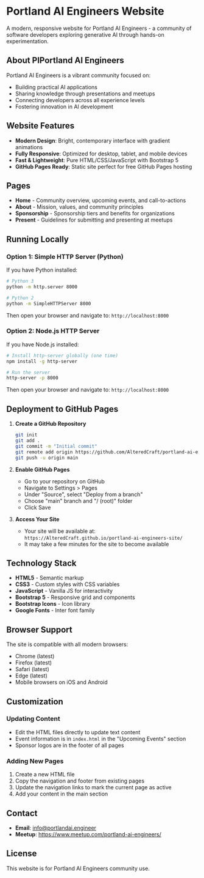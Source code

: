 # Portland AI Engineers Website

A modern, responsive website for Portland AI Engineers - a community of software developers exploring generative AI through hands-on experimentation.

## About PIPortland AI Engineers

Portland AI Engineers is a vibrant community focused on:
- Building practical AI applications
- Sharing knowledge through presentations and meetups
- Connecting developers across all experience levels
- Fostering innovation in AI development

## Website Features

- **Modern Design**: Bright, contemporary interface with gradient animations
- **Fully Responsive**: Optimized for desktop, tablet, and mobile devices
- **Fast & Lightweight**: Pure HTML/CSS/JavaScript with Bootstrap 5
- **GitHub Pages Ready**: Static site perfect for free GitHub Pages hosting

## Pages

- **Home** - Community overview, upcoming events, and call-to-actions
- **About** - Mission, values, and community principles
- **Sponsorship** - Sponsorship tiers and benefits for organizations
- **Present** - Guidelines for submitting and presenting at meetups

## Running Locally

### Option 1: Simple HTTP Server (Python)

If you have Python installed:

```bash
# Python 3
python -m http.server 8000

# Python 2
python -m SimpleHTTPServer 8000
```

Then open your browser and navigate to: `http://localhost:8000`

### Option 2: Node.js HTTP Server

If you have Node.js installed:

```bash
# Install http-server globally (one time)
npm install -g http-server

# Run the server
http-server -p 8000
```

Then open your browser and navigate to: `http://localhost:8000`


## Deployment to GitHub Pages

1. **Create a GitHub Repository**
   ```bash
   git init
   git add .
   git commit -m "Initial commit"
   git remote add origin https://github.com/AlteredCraft/portland-ai-engineers-site.git
   git push -u origin main
   ```

2. **Enable GitHub Pages**
   - Go to your repository on GitHub
   - Navigate to Settings > Pages
   - Under "Source", select "Deploy from a branch"
   - Choose "main" branch and "/ (root)" folder
   - Click Save

3. **Access Your Site**
   - Your site will be available at: `https://AlteredCraft.github.io/portland-ai-engineers-site/`
   - It may take a few minutes for the site to become available

## Technology Stack

- **HTML5** - Semantic markup
- **CSS3** - Custom styles with CSS variables
- **JavaScript** - Vanilla JS for interactivity
- **Bootstrap 5** - Responsive grid and components
- **Bootstrap Icons** - Icon library
- **Google Fonts** - Inter font family

## Browser Support

The site is compatible with all modern browsers:
- Chrome (latest)
- Firefox (latest)
- Safari (latest)
- Edge (latest)
- Mobile browsers on iOS and Android

## Customization

### Updating Content
- Edit the HTML files directly to update text content
- Event information is in `index.html` in the "Upcoming Events" section
- Sponsor logos are in the footer of all pages


### Adding New Pages
1. Create a new HTML file
2. Copy the navigation and footer from existing pages
3. Update the navigation links to mark the current page as active
4. Add your content in the main section

## Contact

- **Email**: info@portlandai.engineer
- **Meetup**: https://www.meetup.com/portland-ai-engineers/

## License

This website is for Portland AI Engineers community use.

